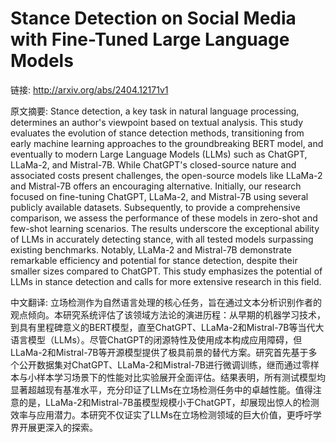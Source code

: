 # Stance Detection on Social Media with Fine-Tuned Large Language Models

链接: http://arxiv.org/abs/2404.12171v1

原文摘要:
Stance detection, a key task in natural language processing, determines an
author's viewpoint based on textual analysis. This study evaluates the
evolution of stance detection methods, transitioning from early machine
learning approaches to the groundbreaking BERT model, and eventually to modern
Large Language Models (LLMs) such as ChatGPT, LLaMa-2, and Mistral-7B. While
ChatGPT's closed-source nature and associated costs present challenges, the
open-source models like LLaMa-2 and Mistral-7B offers an encouraging
alternative. Initially, our research focused on fine-tuning ChatGPT, LLaMa-2,
and Mistral-7B using several publicly available datasets. Subsequently, to
provide a comprehensive comparison, we assess the performance of these models
in zero-shot and few-shot learning scenarios. The results underscore the
exceptional ability of LLMs in accurately detecting stance, with all tested
models surpassing existing benchmarks. Notably, LLaMa-2 and Mistral-7B
demonstrate remarkable efficiency and potential for stance detection, despite
their smaller sizes compared to ChatGPT. This study emphasizes the potential of
LLMs in stance detection and calls for more extensive research in this field.

中文翻译:
立场检测作为自然语言处理的核心任务，旨在通过文本分析识别作者的观点倾向。本研究系统评估了该领域方法论的演进历程：从早期的机器学习技术，到具有里程碑意义的BERT模型，直至ChatGPT、LLaMa-2和Mistral-7B等当代大语言模型（LLMs）。尽管ChatGPT的闭源特性及使用成本构成应用障碍，但LLaMa-2和Mistral-7B等开源模型提供了极具前景的替代方案。研究首先基于多个公开数据集对ChatGPT、LLaMa-2和Mistral-7B进行微调训练，继而通过零样本与小样本学习场景下的性能对比实验展开全面评估。结果表明，所有测试模型均显著超越现有基准水平，充分印证了LLMs在立场检测任务中的卓越性能。值得注意的是，LLaMa-2和Mistral-7B虽模型规模小于ChatGPT，却展现出惊人的检测效率与应用潜力。本研究不仅证实了LLMs在立场检测领域的巨大价值，更呼吁学界开展更深入的探索。
